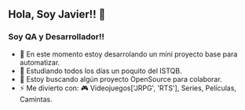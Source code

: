 <!--
**jaramosperez/jaramosperez** is a ✨ _special_ ✨ repository because its `README.md` (this file) appears on your GitHub profile.
Here are some ideas to get you started:
- 🔭 I’m currently working on ...
- 🌱 I’m currently learning ...
- 👯 I’m looking to collaborate on ...
- 🤔 I’m looking for help with ...
- 💬 Ask me about ...
- 📫 How to reach me: ...
- 😄 Pronouns: ...
- ⚡ Fun fact: ...
-->
## Hola, Soy Javier!! 👋

### Soy QA y Desarrollador!!

- 🔭 En este momento estoy desarrolando un mini proyecto base para automatizar.
- 🌱 Estudiando todos los días un poquito del ISTQB.
- 👯 Estoy buscando algún proyecto OpenSource para colaborar.
- ⚡ Me divierto con: :video_game: Videojuegos['JRPG', 'RTS'], Series, Películas, Camintas.
